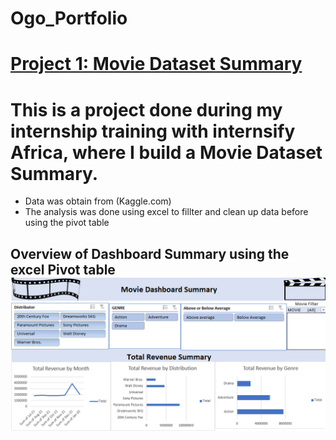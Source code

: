 # Ogo_Portfolio
# [Project 1: Movie Dataset Summary](https://ogomatthew.github.io/Ogo_Portfolio/Movie-Dataset-Summary)

# This is a project done during my internship training with internsify Africa, where I build a Movie Dataset Summary.

* Data was obtain from (Kaggle.com)
* The analysis was done using excel to fillter and clean up data before using the pivot table

## Overview of Dashboard Summary using the excel Pivot table  ![](Movie.PNG)

